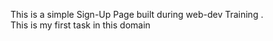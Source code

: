 This is a simple Sign-Up Page built during  web-dev Training .
<br>
This is my first task in this domain


